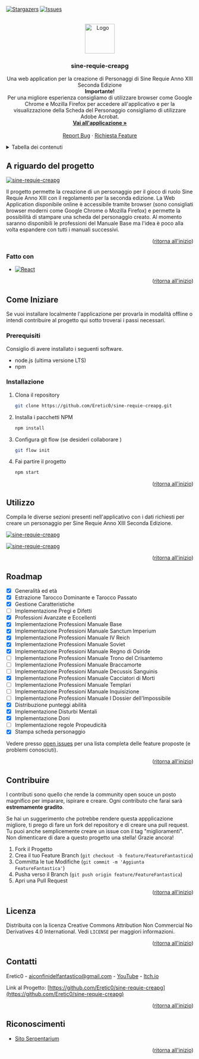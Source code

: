 <a name="readme-top"></a>

[![Stargazers][stars-shield]][stars-url]
[![Issues][issues-shield]][issues-url]

<!-- PROJECT LOGO -->
<br />
<div align="center">
  <a href="https://github.com/Eretic0/sine-requie-creapg">
    <img src="public/favicon.ico" alt="Logo" width="80" height="80">
  </a>

<h3 align="center">sine-requie-creapg</h3>

  <p align="center">
    Una web application per la creazione di Personaggi di Sine Requie Anno XIII Seconda Edizione
    <br />
    <b>Importante!</b>
    <br />
    Per una migliore esperienza consigliamo di utilizzare browser come Google Chrome e Mozilla Firefox per accedere all'applicativo e per la visualizzazione della Scheda del Personaggio consigliamo di utilizzare Adobe Acrobat.
    <br />
    <a href="https://eretic0.github.io/sine-requie-creapg/"><strong>Vai all'applicazione »</strong></a>
    <br />
    <br />
    <a href="https://github.com/Eretic0/sine-requie-creapg/issues">Report Bug</a>
    ·
    <a href="https://github.com/Eretic0/sine-requie-creapg/issues">Richiesta Feature</a>
  </p>
</div>

<!-- TABLE OF CONTENTS -->
<details>
  <summary>Tabella dei contenuti</summary>
  <ol>
    <li>
      <a href="#a-riguardo-del-progetto">A riguardo del progetto</a>
      <ul>
        <li><a href="#fatto-con">Fatto con</a></li>
      </ul>
    </li>
    <li>
      <a href="#come-iniziare">Come Iniziare</a>
      <ul>
        <li><a href="#prerequisiti">Prerequisiti</a></li>
        <li><a href="#installazione">Installazione</a></li>
      </ul>
    </li>
    <li><a href="#utilizzo">Utilizzo</a></li>
    <li><a href="#roadmap">Roadmap</a></li>
    <li><a href="#contribuire">Contribuire</a></li>
    <li><a href="#licenza">Licenza</a></li>
    <li><a href="#contatti">Contatti</a></li>
    <li><a href="#riconoscimenti">Riconoscimenti</a></li>
  </ol>
</details>

<!-- ABOUT THE PROJECT -->

## A riguardo del progetto

[![sine-requie-creapg](https://i.postimg.cc/43NfF9My/Cattura.png)](https://postimg.cc/FY8XY7hX)

Il progetto permette la creazione di un personaggio per il gioco di ruolo Sine Requie Anno XIII con il regolamento per la seconda edizione.
La Web Application disponibile online è accessibile tramite browser (sono consigliati browser moderni come Google Chrome o Mozilla Firefox) e permette la possibilità di stampare una scheda del personaggio creato.
Al momento saranno disponibili le professioni del Manuale Base ma l'idea è poco alla volta espandere con tutti i manuali successivi.

<p align="right">(<a href="#readme-top">ritorna all'inizio</a>)</p>

### Fatto con

- [![React][react.js]][react-url]

<p align="right">(<a href="#readme-top">ritorna all'inizio</a>)</p>

<!-- GETTING STARTED -->

## Come Iniziare

Se vuoi installare localmente l'applicazione per provarla in modalità offline o intendi contribuire al progetto qui sotto troverai i passi necessari.

### Prerequisiti

Consiglio di avere installato i seguenti software.

- node.js (ultima versione LTS)
- npm

### Installazione

1. Clona il repository
   ```sh
   git clone https://github.com/Eretic0/sine-requie-creapg.git
   ```
2. Installa i pacchetti NPM
   ```sh
   npm install
   ```
3. Configura git flow (se desideri collaborare )
   ```sh
   git flow init
   ```
4. Fai partire il progetto
   ```sh
   npm start
   ```

<p align="right">(<a href="#readme-top">ritorna all'inizio</a>)</p>

<!-- USAGE EXAMPLES -->

## Utilizzo

Compila le diverse sezioni presenti nell'applicativo con i dati richiesti per creare un personaggio per Sine Requie Anno XIII Seconda Edizione.

[![sine-requie-creapg](https://i.postimg.cc/vmzhZdQp/Cattura2.png)](https://postimg.cc/McnV9NfD)

[![sine-requie-creapg](https://i.postimg.cc/qBYLRwTM/Cattura4.png)](https://postimg.cc/7b37tghp)

<p align="right">(<a href="#readme-top">ritorna all'inizio</a>)</p>

<!-- ROADMAP -->

## Roadmap

- [x] Generalità ed età
- [x] Estrazione Tarocco Dominante e Tarocco Passato
- [x] Gestione Caratteristiche
- [ ] Implementazione Pregi e Difetti
- [x] Professioni Avanzate e Eccellenti
- [x] Implementazione Professioni Manuale Base
- [x] Implementazione Professioni Manuale Sanctum Imperium
- [x] Implementazione Professioni Manuale IV Reich
- [x] Implementazione Professioni Manuale Soviet
- [x] Implementazione Professioni Manuale Regno di Osiride
- [ ] Implementazione Professioni Manuale Trono del Crisantemo
- [ ] Implementazione Professioni Manuale Braccamorte
- [ ] Implementazione Professioni Manuale Decussis Sanguinis
- [x] Implementazione Professioni Manuale Cacciatori di Morti
- [ ] Implementazione Professioni Manuale Templari
- [ ] Implementazione Professioni Manuale Inquisizione
- [ ] Implementazione Professioni Manuale I Dossier dell'Impossibile
- [x] Distribuzione punteggi abilità
- [x] Implementazione Disturbi Mentali
- [x] Implementazione Doni
- [ ] Implementazione regole Propeudicità
- [x] Stampa scheda personaggio

Vedere presso [open issues](https://github.com/Eretic0/sine-requie-creapg/issues) per una lista completa delle feature proposte (e problemi conosciuti).

<p align="right">(<a href="#readme-top">ritorna all'inizio</a>)</p>

<!-- CONTRIBUTING -->

## Contribuire

I contributi sono quello che rende la community open souce un posto magnifico per imparare, ispirare e creare. Ogni contributo che farai sarà **estremamente gradito**.

Se hai un suggerimento che potrebbe rendere questa appplicazione migliore, ti prego di fare un fork del repository e di creare una pull request. Tu puoi anche semplicemente creare un issue con il tag "miglioramenti".
Non dimenticare di dare a questo progetto una stella! Grazie ancora!

1. Fork il Progetto
2. Crea il tuo Feature Branch (`git checkout -b feature/FeatureFantastica`)
3. Committa le tue Modifiche (`git commit -m 'Aggiunta FeatureFantastica'`)
4. Pusha verso il Branch (`git push origin feature/FeatureFantastica`)
5. Apri una Pull Request

<p align="right">(<a href="#readme-top">ritorna all'inizio</a>)</p>

<!-- LICENSE -->

## Licenza

Distribuita con la licenza Creative Commons Attribution Non Commercial No Derivatives 4.0 International. Vedi `LICENSE` per maggiori informazioni.

<p align="right">(<a href="#readme-top">ritorna all'inizio</a>)</p>

<!-- CONTACT -->

## Contatti

Eretic0 - aiconfinidelfantastico@gmail.com - [YouTube](https://www.youtube.com/@GoticaArcana) - [Itch.io](https://eretic0.itch.io/)

Link al Progetto: [https://github.com/Eretic0/sine-requie-creapg](https://github.com/Eretic0/sine-requie-creapg)

<p align="right">(<a href="#readme-top">ritorna all'inizio</a>)</p>

<!-- ACKNOWLEDGMENTS -->

## Riconoscimenti

- [Sito Serpentarium](https://www.serpentarium.net)

<p align="right">(<a href="#readme-top">ritorna all'inizio</a>)</p>

<!-- MARKDOWN LINKS & IMAGES -->
<!-- https://www.markdownguide.org/basic-syntax/#reference-style-links -->

[stars-shield]: https://img.shields.io/github/stars/Eretic0/sine-requie-creapg.svg?style=for-the-badge
[stars-url]: https://github.com/Eretic0/sine-requie-creapg/stargazers
[issues-shield]: https://img.shields.io/github/issues/Eretic0/sine-requie-creapg.svg?style=for-the-badge
[issues-url]: https://github.com/Eretic0/sine-requie-creapg/issues
[react.js]: https://img.shields.io/badge/React-20232A?style=for-the-badge&logo=react&logoColor=61DAFB
[react-url]: https://reactjs.org/
